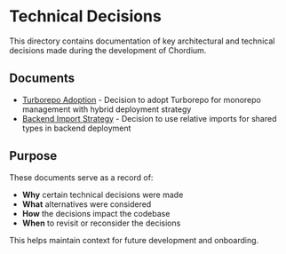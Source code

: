 # Technical Decisions

This directory contains documentation of key architectural and technical decisions made during the development of Chordium.

## Documents

- [Turborepo Adoption](./turborepo-adoption.md) - Decision to adopt Turborepo for monorepo management with hybrid deployment strategy
- [Backend Import Strategy](./backend-import-strategy.md) - Decision to use relative imports for shared types in backend deployment

## Purpose

These documents serve as a record of:

- **Why** certain technical decisions were made
- **What** alternatives were considered
- **How** the decisions impact the codebase
- **When** to revisit or reconsider the decisions

This helps maintain context for future development and onboarding.
